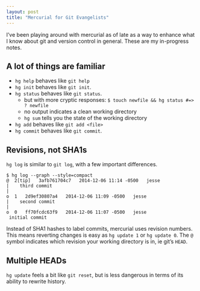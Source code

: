 ```yaml
---
layout: post
title: "Mercurial for Git Evangelists"
---
```


I’ve been playing around with mercurial as of late as a way to enhance what I know about git
and version control in general. These are my in-progress notes.

## A lot of things are familiar

- `hg help` behaves like `git help`
- `hg init` behaves like `git init`.
- `hg status` behaves like `git status`.
  - but with more cryptic responses: `$ touch newfile && hg status #=> ? newfile`
  - no output indicates a clean working directory
  - `hg sum` tells you the state of the working directory
- `hg add` behaves like `git add <file>`
- `hg commit` behaves like `git commit`.

## Revisions, not SHA1s

`hg log` is similar to `git log`, with a few important differences.

    $ hg log --graph --style=compact
    @  2[tip]   3afb761704c7   2014-12-06 11:14 -0500   jesse
    |    third commit
    |
    o  1   2d9ef30807a4   2014-12-06 11:09 -0500   jesse
    |    second commit
    |
    o  0   ff70fcdc63f9   2014-12-06 11:07 -0500   jesse
	 initial commit

Instead of SHA1 hashes to label commits, mercurial uses revision numbers. This means reverting changes
is easy as `hg update 1` or `hg update 0`. The `@` symbol indicates which revision your working directory is in, ie
git’s `HEAD`.

## Multiple HEADs

`hg update` feels a bit like `git reset`, but is less dangerous in terms of its ability to rewrite history.
